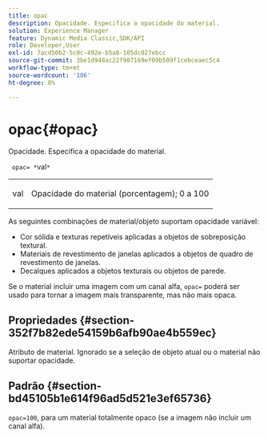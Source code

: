 ```yaml
---
title: opac
description: Opacidade. Especifica a opacidade do material.
solution: Experience Manager
feature: Dynamic Media Classic,SDK/API
role: Developer,User
exl-id: 7acd50b2-5c0c-492e-b5a8-105dc027ebcc
source-git-commit: 3be1d948ac22f907169ef09b509f1cebceaec5c4
workflow-type: tm+mt
source-wordcount: '106'
ht-degree: 0%

---
```


# opac{#opac}

Opacidade. Especifica a opacidade do material.

` opac= *`val`*`

<table id="simpletable_6AB8CD75F526469FBC9FEAE049792EF2"> 
 <tr class="strow"> 
  <td class="stentry"> <p> <span class="varname"> val </span> </p> </td> 
  <td class="stentry"> <p>Opacidade do material (porcentagem); 0 a 100 </p> </td> 
 </tr> 
</table>

As seguintes combinações de material/objeto suportam opacidade variável:

* Cor sólida e texturas repetíveis aplicadas a objetos de sobreposição textural.
* Materiais de revestimento de janelas aplicados a objetos de quadro de revestimento de janelas.
* Decalques aplicados a objetos texturais ou objetos de parede.

Se o material incluir uma imagem com um canal alfa, `opac=` poderá ser usado para tornar a imagem mais transparente, mas não mais opaca.

## Propriedades {#section-352f7b82ede54159b6afb90ae4b559ec}

Atributo de material. Ignorado se a seleção de objeto atual ou o material não suportar opacidade.

## Padrão {#section-bd45105b1e614f96ad5d521e3ef65736}

`opac=100`, para um material totalmente opaco (se a imagem não incluir um canal alfa).
